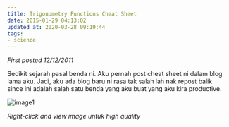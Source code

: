 ```yaml
---
title: Trigonometry Functions Cheat Sheet
date: 2015-01-29 04:13:02
updated_at: 2020-03-28 09:19:44
tags:
- science
---
```


*First posted 12/12/2011*

Sedikit sejarah pasal benda ni. Aku pernah post cheat sheet ni dalam blog lama aku. Jadi, aku ada blog baru ni rasa tak salah lah nak repost balik since ini adalah salah satu benda yang aku buat yang aku kira productive.

![image1](http://i.imgur.com/jHUpx.jpg)

*Right-click and view image untuk high quality*
